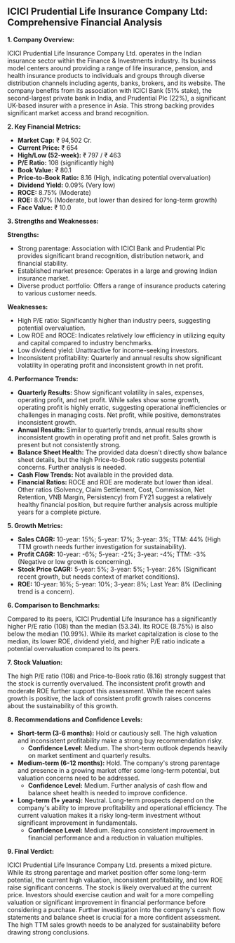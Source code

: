 ## ICICI Prudential Life Insurance Company Ltd: Comprehensive Financial Analysis

**1. Company Overview:**

ICICI Prudential Life Insurance Company Ltd. operates in the Indian insurance sector within the Finance & Investments industry.  Its business model centers around providing a range of life insurance, pension, and health insurance products to individuals and groups through diverse distribution channels including agents, banks, brokers, and its website.  The company benefits from its association with ICICI Bank (51% stake), the second-largest private bank in India, and Prudential Plc (22%), a significant UK-based insurer with a presence in Asia. This strong backing provides significant market access and brand recognition.


**2. Key Financial Metrics:**

* **Market Cap:** ₹ 94,502 Cr.
* **Current Price:** ₹ 654
* **High/Low (52-week):** ₹ 797 / ₹ 463
* **P/E Ratio:** 108 (significantly high)
* **Book Value:** ₹ 80.1
* **Price-to-Book Ratio:** 8.16 (High, indicating potential overvaluation)
* **Dividend Yield:** 0.09% (Very low)
* **ROCE:** 8.75% (Moderate)
* **ROE:** 8.07% (Moderate, but lower than desired for long-term growth)
* **Face Value:** ₹ 10.0


**3. Strengths and Weaknesses:**

**Strengths:**

* Strong parentage:  Association with ICICI Bank and Prudential Plc provides significant brand recognition, distribution network, and financial stability.
* Established market presence:  Operates in a large and growing Indian insurance market.
* Diverse product portfolio: Offers a range of insurance products catering to various customer needs.

**Weaknesses:**

* High P/E ratio:  Significantly higher than industry peers, suggesting potential overvaluation.
* Low ROE and ROCE:  Indicates relatively low efficiency in utilizing equity and capital compared to industry benchmarks.
* Low dividend yield:  Unattractive for income-seeking investors.
* Inconsistent profitability: Quarterly and annual results show significant volatility in operating profit and inconsistent growth in net profit.


**4. Performance Trends:**

* **Quarterly Results:** Show significant volatility in sales, expenses, operating profit, and net profit.  While sales show some growth, operating profit is highly erratic, suggesting operational inefficiencies or challenges in managing costs.  Net profit, while positive, demonstrates inconsistent growth.
* **Annual Results:**  Similar to quarterly trends, annual results show inconsistent growth in operating profit and net profit.  Sales growth is present but not consistently strong.
* **Balance Sheet Health:**  The provided data doesn't directly show balance sheet details, but the high Price-to-Book ratio suggests potential concerns.  Further analysis is needed.
* **Cash Flow Trends:**  Not available in the provided data.
* **Financial Ratios:**  ROCE and ROE are moderate but lower than ideal.  Other ratios (Solvency, Claim Settlement, Cost, Commission, Net Retention, VNB Margin, Persistency) from FY21 suggest a relatively healthy financial position, but require further analysis across multiple years for a complete picture.


**5. Growth Metrics:**

* **Sales CAGR:** 10-year: 15%; 5-year: 17%; 3-year: 3%; TTM: 44% (High TTM growth needs further investigation for sustainability).
* **Profit CAGR:** 10-year: -6%; 5-year: -2%; 3-year: -4%; TTM: -3% (Negative or low growth is concerning).
* **Stock Price CAGR:** 5-year: 5%; 3-year: 5%; 1-year: 26% (Significant recent growth, but needs context of market conditions).
* **ROE:** 10-year: 16%; 5-year: 10%; 3-year: 8%; Last Year: 8% (Declining trend is a concern).


**6. Comparison to Benchmarks:**

Compared to its peers, ICICI Prudential Life Insurance has a significantly higher P/E ratio (108) than the median (53.34).  Its ROCE (8.75%) is also below the median (10.99%).  While its market capitalization is close to the median, its lower ROE, dividend yield, and higher P/E ratio indicate a potential overvaluation compared to its peers.


**7. Stock Valuation:**

The high P/E ratio (108) and Price-to-Book ratio (8.16) strongly suggest that the stock is currently overvalued.  The inconsistent profit growth and moderate ROE further support this assessment.  While the recent sales growth is positive, the lack of consistent profit growth raises concerns about the sustainability of this growth.


**8. Recommendations and Confidence Levels:**

* **Short-term (3-6 months):** Hold or cautiously sell.  The high valuation and inconsistent profitability make a strong buy recommendation risky.
    * **Confidence Level:** Medium.  The short-term outlook depends heavily on market sentiment and quarterly results.
* **Medium-term (6-12 months):** Hold.  The company's strong parentage and presence in a growing market offer some long-term potential, but valuation concerns need to be addressed.
    * **Confidence Level:** Medium.  Further analysis of cash flow and balance sheet health is needed to improve confidence.
* **Long-term (1+ years):**  Neutral.  Long-term prospects depend on the company's ability to improve profitability and operational efficiency.  The current valuation makes it a risky long-term investment without significant improvement in fundamentals.
    * **Confidence Level:** Medium.  Requires consistent improvement in financial performance and a reduction in valuation multiples.


**9. Final Verdict:**

ICICI Prudential Life Insurance Company Ltd. presents a mixed picture.  While its strong parentage and market position offer some long-term potential, the current high valuation, inconsistent profitability, and low ROE raise significant concerns.  The stock is likely overvalued at the current price.  Investors should exercise caution and wait for a more compelling valuation or significant improvement in financial performance before considering a purchase.  Further investigation into the company's cash flow statements and balance sheet is crucial for a more confident assessment.  The high TTM sales growth needs to be analyzed for sustainability before drawing strong conclusions.
